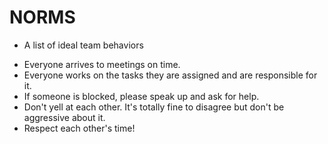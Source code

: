 # NORMS

- A list of ideal team behaviors

* Everyone arrives to meetings on time.
* Everyone works on the tasks they are assigned and are responsible for it.
* If someone is blocked, please speak up and ask for help.
* Don't yell at each other. It's totally fine to disagree but don't be aggressive about it.
* Respect each other's time! 


